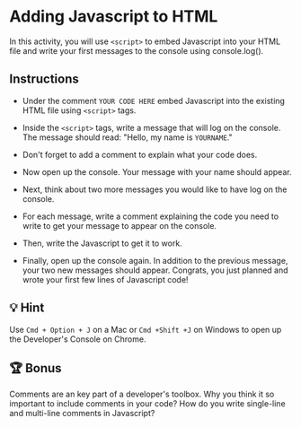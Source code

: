 # Adding Javascript to HTML 

In this activity, you will use `<script>` to embed Javascript into your HTML file and write your first messages to the console using console.log().

## Instructions

* Under the comment `YOUR CODE HERE` embed Javascript into the existing HTML file using  `<script>` tags.

* Inside the `<script>` tags, write a message that will log on the console. The message should read: "Hello, my name is `YOURNAME`." 

* Don't forget to add a comment to explain what your code does.  

* Now open up the console. Your message with your name should appear.

* Next, think about two more messages you would like to have log on the console.

* For each message, write a comment explaining the code you need to write to get your message to appear on the console.  

* Then, write the Javascript to get it to work.  

* Finally, open up the console again. In addition to the previous message, your two new messages should appear. Congrats, you just planned and wrote your first few lines of Javascript code! 

## 💡 Hint

Use `Cmd + Option + J` on a Mac or `Cmd +Shift +J` on Windows to open up the Developer's Console on Chrome.

## 🏆 Bonus

Comments are an key part of a developer's toolbox.  Why you think it so important to include comments in your code? How do you write single-line and multi-line comments in Javascript?


